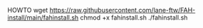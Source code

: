 HOWTO
wget https://raw.githubusercontent.com/lane-ftw/FAH-install/main/fahinstall.sh
chmod +x fahinstall.sh
./fahinstall.sh
